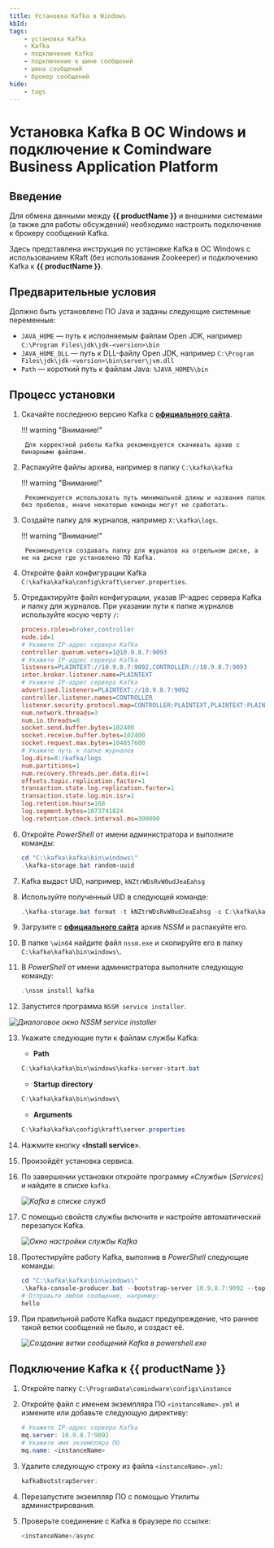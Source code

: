 ```yaml
---
title: Установка Kafka в Windows
kbId:
tags:
    - установка Kafka
    - Kafka
    - подключение Kafka
    - подключение к шине сообщений
    - шина сообщений
    - брокер сообщений
hide:
    - tags
---
```


# Установка Kafka В ОС Windows и подключение к Comindware Business Application Platform

## Введение

Для обмена данными между **{{ productName }}** и внешними системами (а также для работы обсуждений) необходимо настроить подключение к брокеру сообщений Kafka.

Здесь представлена инструкция по установке Kafka в ОС Windows с использованием KRaft (без использования Zookeeper) и подключению Kafka к **{{ productName }}**.

## Предварительные условия

Должно быть установлено ПО Java и заданы следующие системные переменные:

- `JAVA_HOME` — путь к исполняемым файлам Open JDK, например `C:\Program Files\jdk\jdk-<version>\bin`
- `JAVA_HOME_DLL` — путь к DLL-файлу Open JDK, например `C:\Program Files\jdk\jdk-<version>\bin\server\jvm.dll`
- `Path` — короткий путь к файлам Java: `%JAVA_HOME%\bin`

## Процесс установки

1. Скачайте последнюю версию Kafka с **[официального сайта](https://kafka.apache.org/downloads)**.

    !!! warning "Внимание!"

        Для корректной работы Kafka рекомендуется скачивать архив с бинарными файлами.

2. Распакуйте файлы архива, например в папку `C:\kafka\kafka`

    !!! warning "Внимание!"

        Рекомендуется использовать путь минимальной длины и названия папок без пробелов, иначе некоторые команды могут не сработать.

3. Создайте папку для журналов, например `X:\kafka\logs`.

    !!! warning "Внимание!"

        Рекомендуется создавать папку для журналов на отдельном диске, а не на диске где установлено ПО Kafka.

4. Откройте файл конфигурации Kafka `C:\kafka\kafka\config\kraft\server.properties`.
5. Отредактируйте файл конфигурации, указав IP-адрес сервера Kafka и папку для журналов. При указании пути к папке журналов используйте косую черту `/`:

    ``` ini
    process.roles=broker,controller
    node.id=1
    # Укажите IP-адрес сервера Kafka
    controller.quorum.voters=1@10.9.8.7:9093
    # Укажите IP-адрес сервера Kafka
    listeners=PLAINTEXT://10.9.8.7:9092,CONTROLLER://10.9.8.7:9093
    inter.broker.listener.name=PLAINTEXT
    # Укажите IP-адрес сервера Kafka
    advertised.listeners=PLAINTEXT://10.9.8.7:9092
    controller.listener.names=CONTROLLER
    listener.security.protocol.map=CONTROLLER:PLAINTEXT,PLAINTEXT:PLAINTEXT,SSL:SSL,SASL_PLAINTEXT:SASL_PLAINTEXT,SASL_SSL:SASL_SSL
    num.network.threads=3
    num.io.threads=8
    socket.send.buffer.bytes=102400
    socket.receive.buffer.bytes=102400
    socket.request.max.bytes=104857600
    # Укажите путь к папке журналов
    log.dirs=X:/kafka/logs
    num.partitions=1
    num.recovery.threads.per.data.dir=1
    offsets.topic.replication.factor=1
    transaction.state.log.replication.factor=1
    transaction.state.log.min.isr=1
    log.retention.hours=168
    log.segment.bytes=1073741824
    log.retention.check.interval.ms=300000
    ```

6. Откройте _PowerShell_ от имени администратора и выполните команды:

    ``` powershell
    cd "C:\kafka\kafka\bin\windows\"
    .\kafka-storage.bat random-uuid
    ```

7. Kafka выдаст UID, например, `kNZtrWDsRvW0udJeaEahsg`
8. Используйте полученный UID в следующей команде:

    ``` powershell
    .\kafka-storage.bat format -t kNZtrWDsRvW0udJeaEahsg -c C:\kafka\kafka\config\kraft\server.properties
    ```

9. Загрузите с **[официального сайта](https://nssm.cc/download)** архив _NSSM_ и распакуйте его.
10. В папке `\win64` найдите файл `nssm.exe` и скопируйте его в папку `C:\kafka\kafka\bin\windows\`.
11. В _PowerShell_ от имени администратора выполните следующую команду:
   
    ``` powershell
    .\nssm install kafka
    ```

12. Запустится программа `NSSM service installer`.

_![Диалоговое окно NSSM service installer](img/kafka_install_nssm_service_installer.png)_

13. Укажите следующие пути к файлам службы Kafka:
    * **Path**
  
    ``` powershell
    C:\kafka\kafka\bin\windows\kafka-server-start.bat
    ```

    * **Startup directory**
  
    ``` powershell
    C:\kafka\kafka\bin\windows\
    ```

    * **Arguments**
  
    ``` powershell
    C:\kafka\kafka\config\kraft\server.properties
    ```

14. Нажмите кнопку «**Install service**».
15. Произойдёт установка сервиса.
16. По завершении установки откройте программу _«Службы_» (_Services_) и найдите в списке `kafka`.

    _![Kafka в списке служб](img/kafka_install_services.png)_

17. С помощью свойств службы включите и настройте автоматический перезапуск Kafka.

    _![Окно настройки службы Kafka](img/kafka_install_kafka_service.png)_

18. Протестируйте работу Kafka, выполнив в _PowerShell_ следующие команды:

    ``` powershell
    cd "C:\kafka\kafka\bin\windows\"
    .\kafka-console-producer.bat --bootstrap-server 10.9.8.7:9092 --topic TEST
    # Отправьте любое сообщение, например:
    hello
    ```

19. При правильной работе Kafka выдаст предупреждение, что раннее такой ветки сообщений не было, и создаст её.

    _![Создание ветки сообщений Kafka в powershell.exe](img/kafka_install_powershell.png)_

## Подключение Kafka к {{ productName }}

1. Откройте папку `C:\ProgramData\comindware\configs\instance`

2. Откройте файл с именем экземпляра ПО `<instanceName>.yml` и измените или добавьте следующую директиву:

    ``` powershell
    # Укажите IP-адрес сервера Kafka
    mq.server: 10.9.8.7:9092
    # Укажите имя экземпляра ПО
    mq.name: <instanceName>
    ```

3. Удалите следующую строку из файла `<instanceName>.yml`:

    ``` powershell
    kafkaBootstrapServer:
    ```

4. Перезапустите экземпляр ПО с помощью Утилиты администрирования.
5. Проверьте соединение с Kafka в браузере по ссылке:

    ``` powershell
    <instanceName>/async
    ```
